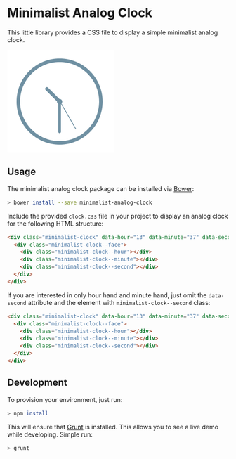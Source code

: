 # Minimalist Analog Clock

This little library provides a CSS file to display a simple minimalist analog clock.

![Minimalist Analog Clock](minimalist_clock.png)

## Usage

The minimalist analog clock package can be installed via [Bower](http://bower.io/):

```sh
> bower install --save minimalist-analog-clock
```

Include the provided `clock.css` file in your project to display an analog clock for the following HTML
structure:

```html
<div class="minimalist-clock" data-hour="13" data-minute="37" data-second="0">
  <div class="minimalist-clock--face">
    <div class="minimalist-clock--hour"></div>
    <div class="minimalist-clock--minute"></div>
    <div class="minimalist-clock--second"></div>
  </div>
</div>
```

If you are interested in only hour hand and minute hand, just omit the `data-second` attribute and the element with
`minimalist-clock--second` class:

```html
<div class="minimalist-clock" data-hour="13" data-minute="37" data-second="0">
  <div class="minimalist-clock--face">
    <div class="minimalist-clock--hour"></div>
    <div class="minimalist-clock--minute"></div>
    <div class="minimalist-clock--second"></div>
  </div>
</div>
```

## Development

To provision your environment, just run:

```sh
> npm install
```

This will ensure that [Grunt](http://gruntjs.com) is installed. This allows you to see a live demo while developing.
Simple run:

```sh
> grunt
```
